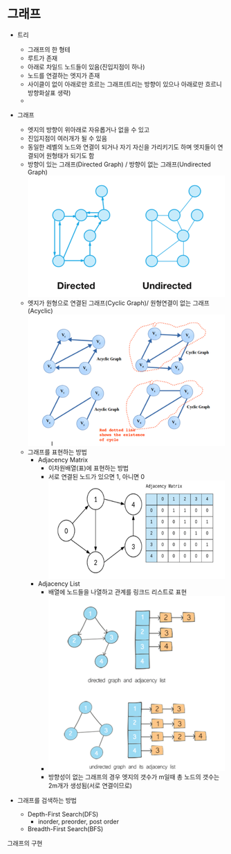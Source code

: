 # 그래프

- 트리 
  - 그래프의 한 형테
  - 루트가 존재
  - 아래로 차일드 노드들이 있음(진입지점이 하나)
  - 노드를 연결하는 엣지가 존재
  - 사이클이 없이 아래로만 흐르는 그래프(트리는 방향이 있으나 아래로만 흐르니 방향화살표 생략)
  - 
  
- 그래프
  - 엣지의 방향이 위아래로 자유롭거나 없을 수 있고
  - 진입지점이 여러개가 될 수 있음
  - 동일한 레벨의 노드와 연결이 되거나 자기 자신을 가리키기도 하며 엣지들이 연결되어 원형태가 되기도 함
  - 방향이 있는 그래프(Directed Graph) / 방향이 없는 그래프(Undirected Graph)
  ![img.png](이미지/img.png)
  - 엣지가 원형으로 연결된 그래프(Cyclic Graph)/ 원형연결이 없는 그래프(Acyclic)
  ![img_1.png](이미지/img_1.png)
  - 그래프를 표현하는 방법
    - Adjacency Matrix
      - 이차원배열(표)에 표현하는 방법
      - 서로 연결된 노드가 있으면 1, 아니면 0
      ![img_2.png](이미지/img_2.png)
    - Adjacency List
      - 배열에 노드들을 나열하고 관계를 링크드 리스트로 표현
      - ![img_3.png](이미지/img_3.png)
      - 방향성이 없는 그래프의 경우 엣지의 갯수가 m일때 총 노드의 갯수는 2m개가 생성됨(서로 연결이므로)
    
  
- 그래프를 검색하는 방법
  - Depth-First Search(DFS)
    - inorder, preorder, post order
  - Breadth-First Search(BFS)

그래프의 구현

